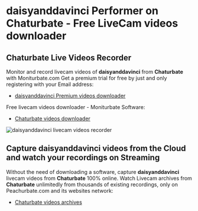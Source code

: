 # daisyanddavinci Performer on Chaturbate - Free LiveCam videos downloader

## Chaturbate Live Videos Recorder

Monitor and record livecam videos of **daisyanddavinci** from **Chaturbate** with Moniturbate.com
Get a premium trial for free by just and only registering with your Email address:
* [daisyanddavinci Premium videos downloader](https://moniturbate.com/request-demo-licence-key.html)

Free livecam videos downloader - Moniturbate Software:
* [Chaturbate videos downloader](https://moniturbate.com/moniturbate-download-software.html)

![daisyanddavinci livecam videos recorder](https://peachurnet.com/templates/moniturbate-software.png)


## Capture daisyanddavinci videos from the Cloud and watch your recordings on Streaming

Without the need of downloading a software, capture **daisyanddavinci** livecam videos from **Chaturbate** 100% online.
Watch Livecam archives from **Chaturbate** unlimitedly from thousands of existing recordings, only on Peachurbate.com and its websites network:
* [Chaturbate videos archives](https://peachurnet.com/)
